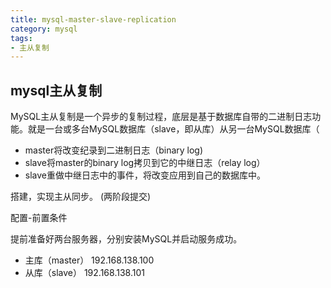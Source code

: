 ```yaml
---
title: mysql-master-slave-replication
category: mysql
tags:
- 主从复制
---
```


## mysql主从复制

MySQL主从复制是一个异步的复制过程，底层是基于数据库自带的二进制日志功能。就是一台或多台MySQL数据库（slave，即从库）从另一台MySQL数据库（

- master将改变纪录到二进制日志（binary log)
- slave将master的binary log拷贝到它的中继日志（relay log）
- slave重做中继日志中的事件，将改变应用到自己的数据库中。

搭建，实现主从同步。 (两阶段提交)

配置-前置条件

提前准备好两台服务器，分别安装MySQL并启动服务成功。

- 主库（master） 192.168.138.100
- 从库（slave） 192.168.138.101

